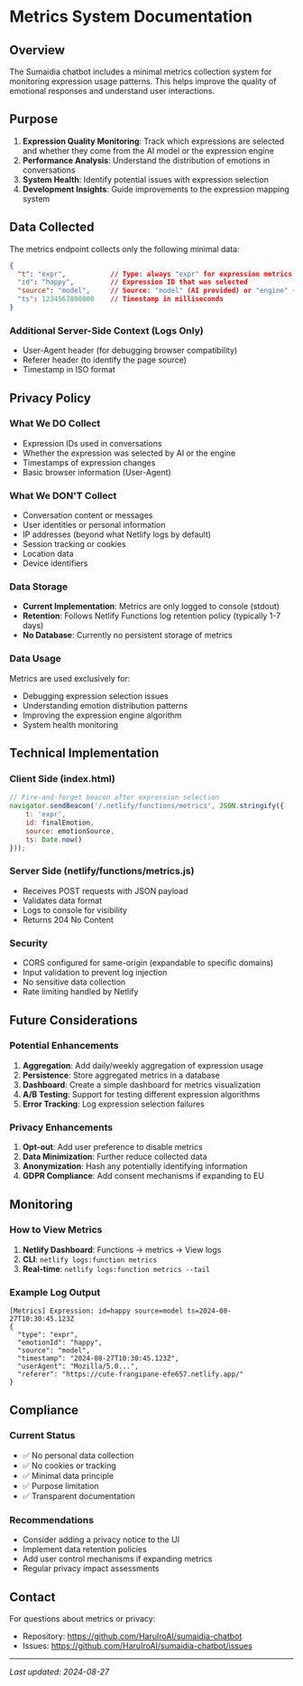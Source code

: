 # Metrics System Documentation

## Overview

The Sumaidia chatbot includes a minimal metrics collection system for monitoring expression usage patterns. This helps improve the quality of emotional responses and understand user interactions.

## Purpose

1. **Expression Quality Monitoring**: Track which expressions are selected and whether they come from the AI model or the expression engine
2. **Performance Analysis**: Understand the distribution of emotions in conversations
3. **System Health**: Identify potential issues with expression selection
4. **Development Insights**: Guide improvements to the expression mapping system

## Data Collected

The metrics endpoint collects only the following minimal data:

```json
{
  "t": "expr",           // Type: always "expr" for expression metrics
  "id": "happy",         // Expression ID that was selected
  "source": "model",     // Source: "model" (AI provided) or "engine" (computed)
  "ts": 1234567890000    // Timestamp in milliseconds
}
```

### Additional Server-Side Context (Logs Only)
- User-Agent header (for debugging browser compatibility)
- Referer header (to identify the page source)
- Timestamp in ISO format

## Privacy Policy

### What We DO Collect
- Expression IDs used in conversations
- Whether the expression was selected by AI or the engine
- Timestamps of expression changes
- Basic browser information (User-Agent)

### What We DON'T Collect
- Conversation content or messages
- User identities or personal information
- IP addresses (beyond what Netlify logs by default)
- Session tracking or cookies
- Location data
- Device identifiers

### Data Storage
- **Current Implementation**: Metrics are only logged to console (stdout)
- **Retention**: Follows Netlify Functions log retention policy (typically 1-7 days)
- **No Database**: Currently no persistent storage of metrics

### Data Usage
Metrics are used exclusively for:
- Debugging expression selection issues
- Understanding emotion distribution patterns
- Improving the expression engine algorithm
- System health monitoring

## Technical Implementation

### Client Side (index.html)
```javascript
// Fire-and-forget beacon after expression selection
navigator.sendBeacon('/.netlify/functions/metrics', JSON.stringify({
    t: 'expr',
    id: finalEmotion,
    source: emotionSource,
    ts: Date.now()
}));
```

### Server Side (netlify/functions/metrics.js)
- Receives POST requests with JSON payload
- Validates data format
- Logs to console for visibility
- Returns 204 No Content

### Security
- CORS configured for same-origin (expandable to specific domains)
- Input validation to prevent log injection
- No sensitive data collection
- Rate limiting handled by Netlify

## Future Considerations

### Potential Enhancements
1. **Aggregation**: Add daily/weekly aggregation of expression usage
2. **Persistence**: Store aggregated metrics in a database
3. **Dashboard**: Create a simple dashboard for metrics visualization
4. **A/B Testing**: Support for testing different expression algorithms
5. **Error Tracking**: Log expression selection failures

### Privacy Enhancements
1. **Opt-out**: Add user preference to disable metrics
2. **Data Minimization**: Further reduce collected data
3. **Anonymization**: Hash any potentially identifying information
4. **GDPR Compliance**: Add consent mechanisms if expanding to EU

## Monitoring

### How to View Metrics
1. **Netlify Dashboard**: Functions → metrics → View logs
2. **CLI**: `netlify logs:function metrics`
3. **Real-time**: `netlify logs:function metrics --tail`

### Example Log Output
```
[Metrics] Expression: id=happy source=model ts=2024-08-27T10:30:45.123Z
{
  "type": "expr",
  "emotionId": "happy",
  "source": "model",
  "timestamp": "2024-08-27T10:30:45.123Z",
  "userAgent": "Mozilla/5.0...",
  "referer": "https://cute-frangipane-efe657.netlify.app/"
}
```

## Compliance

### Current Status
- ✅ No personal data collection
- ✅ No cookies or tracking
- ✅ Minimal data principle
- ✅ Purpose limitation
- ✅ Transparent documentation

### Recommendations
- Consider adding a privacy notice to the UI
- Implement data retention policies
- Add user control mechanisms if expanding metrics
- Regular privacy impact assessments

## Contact

For questions about metrics or privacy:
- Repository: https://github.com/HaruIroAI/sumaidia-chatbot
- Issues: https://github.com/HaruIroAI/sumaidia-chatbot/issues

---

*Last updated: 2024-08-27*